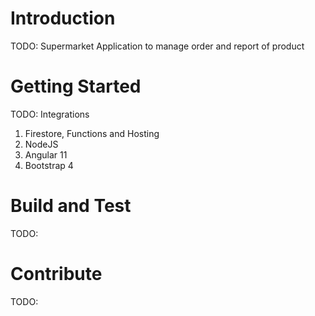 # Introduction 
TODO: Supermarket Application to manage order and report of product 

# Getting Started
TODO: Integrations
1.	Firestore, Functions and Hosting
2.	NodeJS
3.	Angular 11
4.	Bootstrap 4

# Build and Test
TODO:  

# Contribute
TODO:  


